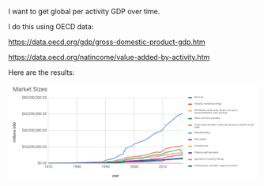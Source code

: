 I want to get global per activity GDP over time.

I do this using OECD data:

https://data.oecd.org/gdp/gross-domestic-product-gdp.htm

https://data.oecd.org/natincome/value-added-by-activity.htm

Here are the results:

<kbd>![graph of global per-industry GDP](/graph.png?raw=true "Global per-industry GDP over time")</kbd>
